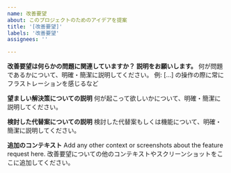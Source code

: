 ```yaml
---
name: 改善要望
about: このプロジェクトのためのアイデアを提案
title: '[改善要望]'
labels: '改善要望'
assignees: ''

---
```


**改善要望は何らかの問題に関連していますか？ 説明をお願いします。**
何が問題であるかについて、明確・簡潔に説明してください。 例: [...] の操作の際に常にフラストレーションを感じるなど

**望ましい解決策についての説明**
何が起こって欲しいかについて、明確・簡潔に説明してください。

**検討した代替案についての説明**
検討した代替案もしくは機能について、明確・簡潔に説明してください。

**追加のコンテキスト**
Add any other context or screenshots about the feature request here.
改善要望についての他のコンテキストやスクリーンショットをここに追加してください。
